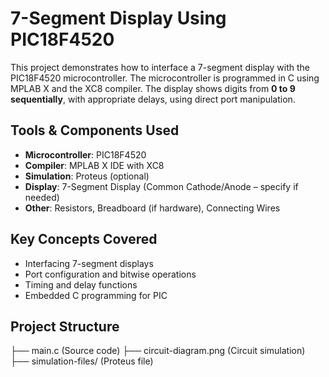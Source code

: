 # 7-Segment Display Using PIC18F4520
This project demonstrates how to interface a 7-segment display with the PIC18F4520 microcontroller. The microcontroller is programmed in C using MPLAB X and the XC8 compiler. The display shows digits from **0 to 9 sequentially**, with appropriate delays, using direct port manipulation.

## Tools & Components Used
- **Microcontroller**: PIC18F4520  
- **Compiler**: MPLAB X IDE with XC8  
- **Simulation**: Proteus (optional)  
- **Display**: 7-Segment Display (Common Cathode/Anode – specify if needed)  
- **Other**: Resistors, Breadboard (if hardware), Connecting Wires

## Key Concepts Covered
- Interfacing 7-segment displays
- Port configuration and bitwise operations
- Timing and delay functions
- Embedded C programming for PIC

## Project Structure
├── main.c (Source code)
├── circuit-diagram.png (Circuit simulation)
├── simulation-files/ (Proteus file)
